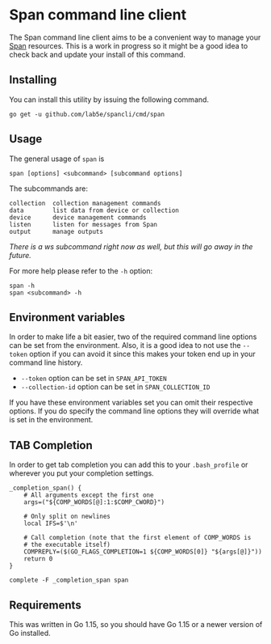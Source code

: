 # Span command line client

The Span command line client aims to be a convenient way to manage
your [Span](https://console.lab5e.com/) resources.  This is a work in
progress so it might be a good idea to check back and update your
install of this command.

## Installing

You can install this utility by issuing the following command.

    go get -u github.com/lab5e/spancli/cmd/span

## Usage

The general usage of `span` is

    span [options] <subcommand> [subcommand options]

The subcommands are:

    collection  collection management commands
    data        list data from device or collection
    device      device management commands
    listen      listen for messages from Span
    output      manage outputs

*There is a ws subcommand right now as well, but this will go away in
the future.*

For more help please refer to the `-h` option:

    span -h
	span <subcommand> -h


## Environment variables

In order to make life a bit easier, two of the required command line
options can be set from the environment.  Also, it is a good idea to
not use the `--token` option if you can avoid it since this makes your
token end up in your command line history.

- `--token` option can be set in `SPAN_API_TOKEN`
- `--collection-id` option can be set in `SPAN_COLLECTION_ID`

If you have these environment variables set you can omit their
respective options.  If you do specify the command line options they
will override what is set in the environment.

## TAB Completion

In order to get tab completion you can add this to your
`.bash_profile` or wherever you put your completion settings.

    _completion_span() {
        # All arguments except the first one
        args=("${COMP_WORDS[@]:1:$COMP_CWORD}")

        # Only split on newlines
        local IFS=$'\n'

        # Call completion (note that the first element of COMP_WORDS is
        # the executable itself)
        COMPREPLY=($(GO_FLAGS_COMPLETION=1 ${COMP_WORDS[0]} "${args[@]}"))
        return 0
    }

    complete -F _completion_span span


## Requirements

This was written in Go 1.15, so you should have Go 1.15 or a newer
version of Go installed.




